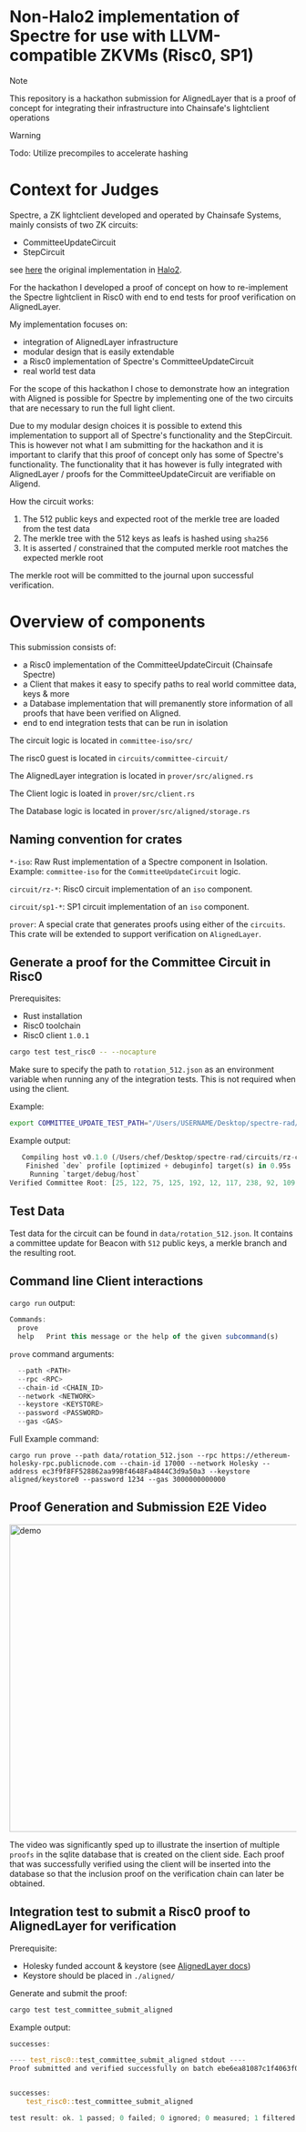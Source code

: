 # Non-Halo2 implementation of Spectre for use with LLVM-compatible ZKVMs (Risc0, SP1)

> [!NOTE]
> This repository is a hackathon submission for AlignedLayer that is a proof of concept for integrating their infrastructure into Chainsafe's lightclient operations

> [!WARNING]
> Todo: Utilize precompiles to accelerate hashing

# Context for Judges
Spectre, a ZK lightclient developed and operated by Chainsafe Systems,
mainly consists of two ZK circuits:

- CommitteeUpdateCircuit
- StepCircuit

see [here](https://github.com/ChainSafe/Spectre/tree/main/lightclient-circuits%2Fsrc) the original implementation in [Halo2](https://zcash.github.io/halo2/).

For the hackathon I developed a proof of concept on how to re-implement the Spectre lightclient in Risc0 with end to end tests for proof verification on AlignedLayer.

My implementation focuses on:

- integration of AlignedLayer infrastructure
- modular design that is easily extendable
- a Risc0 implementation of Spectre's CommitteeUpdateCircuit
- real world test data

For the scope of this hackathon I chose to demonstrate how an integration with Aligned is possible for Spectre 
by implementing one of the two circuits that are necessary to run the full light client. 

Due to my modular design choices it is possible to extend this implementation to support all of Spectre's functionality and 
the StepCircuit. This is however not what I am submitting for the hackathon and it is important to clarify that this proof of concept
only has some of Spectre's functionality. The functionality that it has however is fully integrated with AlignedLayer / proofs for the CommitteeUpdateCircuit
are verifiable on Aligend.

How the circuit works:

1. The 512 public keys and expected root of the merkle tree are loaded from the test data
2. The merkle tree with the 512 keys as leafs is hashed using `sha256`
3. It is asserted / constrained that the computed merkle root matches the expected merkle root

The merkle root will be committed to the journal upon successful verification.

# Overview of components
This submission consists of:

- a Risc0 implementation of the CommitteeUpdateCircuit (Chainsafe Spectre)
- a Client that makes it easy to specify paths to real world committee data, keys & more
- a Database implementation that will premanently store information of all proofs that have been verified on Aligned.
- end to end integration tests that can be run in isolation

The circuit logic is located in `committee-iso/src/`

The risc0 guest is located in `circuits/committee-circuit/`

The AlignedLayer integration is located in `prover/src/aligned.rs`

The Client logic is loated in `prover/src/client.rs`

The Database logic is located in `prover/src/aligned/storage.rs`

## Naming convention for crates

`*-iso`: Raw Rust implementation of a Spectre component in Isolation. Example: `committee-iso` for the `CommitteeUpdateCircuit` logic.

`circuit/rz-*`: Risc0 circuit implementation of an `iso` component.

`circuit/sp1-*`: SP1 circuit implementation of an `iso` component.


`prover`: A special crate that generates proofs using either of the `circuits`. This crate will be extended to support verification on `AlignedLayer`.

## Generate a proof for the Committee Circuit in Risc0

Prerequisites:

- Rust installation
- Risc0 toolchain
- Risc0 client `1.0.1`

```bash
cargo test test_risc0 -- --nocapture
```

Make sure to specify the path to `rotation_512.json` as an environment variable when running any of the integration tests.
This is not required when using the client.

Example:

```bash
export COMMITTEE_UPDATE_TEST_PATH="/Users/USERNAME/Desktop/spectre-rad/data/rotation_512.json"
```

Example output:

```rust
   Compiling host v0.1.0 (/Users/chef/Desktop/spectre-rad/circuits/rz-committee/host)
    Finished `dev` profile [optimized + debuginfo] target(s) in 0.95s
     Running `target/debug/host`
Verified Committee Root: [25, 122, 75, 125, 192, 12, 117, 238, 92, 109, 3, 192, 224, 63, 84, 28, 196, 131, 90, 32, 180, 39, 160, 7, 188, 177, 162, 100, 181, 205, 38, 142]
```

## Test Data

Test data for the circuit can be found in `data/rotation_512.json`. 
It contains a committee update for Beacon with `512` public keys, a merkle branch and the resulting root.

## Command line Client interactions
`cargo run` output:

```js
Commands:
  prove  
  help   Print this message or the help of the given subcommand(s)
```

`prove` command arguments:

```js
  --path <PATH>
  --rpc <RPC>
  --chain-id <CHAIN_ID>
  --network <NETWORK>
  --keystore <KEYSTORE>
  --password <PASSWORD>
  --gas <GAS>
```

Full Example command:

```
cargo run prove --path data/rotation_512.json --rpc https://ethereum-holesky-rpc.publicnode.com --chain-id 17000 --network Holesky --address ec3f9f8FF528862aa99Bf4648Fa4844C3d9a50a3 --keystore aligned/keystore0 --password 1234 --gas 3000000000000
```

## Proof Generation and Submission E2E Video

<img src="https://github.com/jonas089/spectre-rad/blob/master/resources/demo.gif" alt="demo" height="540" width="960"/>

The video was significantly sped up to illustrate the insertion of multiple `proofs` in the sqlite database that is created
on the client side. Each proof that was successfully verified using the client will be inserted into the database so that the 
inclusion proof on the verification chain can later be obtained.

## Integration test to submit a Risc0 proof to AlignedLayer for verification

Prerequisite:
- Holesky funded account & keystore (see [AlignedLayer docs](https://docs.alignedlayer.com/))
- Keystore should be placed in `./aligned/`

Generate and submit the proof:

```bash
cargo test test_committee_submit_aligned
```

Example output:

```rust
successes:

---- test_risc0::test_committee_submit_aligned stdout ----
Proof submitted and verified successfully on batch ebe6ea81087c1f4063f0a1d3b632e64be6925d8903fd1acacfede0241427e459


successes:
    test_risc0::test_committee_submit_aligned

test result: ok. 1 passed; 0 failed; 0 ignored; 0 measured; 1 filtered out; finished in 687.50s
```
